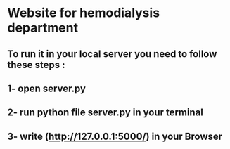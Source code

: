 # Website for hemodialysis department 

## To run it in your local server you need to follow these steps :

## 1- open server.py
## 2- run python file server.py in your terminal
## 3- write (http://127.0.0.1:5000/) in your Browser

